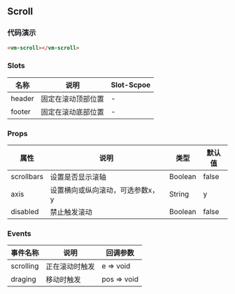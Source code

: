 ## Scroll

### 代码演示

```html
<vm-scroll></vm-scroll>
```  

### Slots
名称 | 说明 | Slot-Scpoe
-----|-----|-------|
header | 固定在滚动顶部位置|-
footer | 固定在滚动底部位置|-


### Props
属性 | 说明 | 类型 | 默认值
-----|-----|-------|------
scrollbars | 设置是否显示滚轴 | Boolean | false
axis | 设置横向或纵向滚动，可选参数x，y| String | y
disabled | 禁止触发滚动 | Boolean | false


### Events
事件名称|说明|回调参数
---|----|----
scrolling| 正在滚动时触发 | e => void
draging| 移动时触发 | pos => void